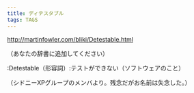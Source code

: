 ```yaml
---
title: ディテスタブル
tags: TAGS
---
```


http://martinfowler.com/bliki/Detestable.html

（あなたの辞書に追加してください）

:Detestable（形容詞）:テストができない（ソフトウェアのこと）

（シドニーXPグループのメンバより。残念だがお名前は失念した。）
